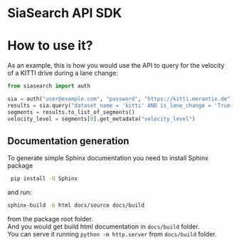 # SiaSearch API SDK 

# How to use it?
As an example, this is how you would use the API to query for the velocity of a KITTI drive during a lane change:

```python
from siasearch import auth

sia = auth("user@example.com", "password", "https://kitti.merantix.de")
results = sia.query("dataset_name = 'kitti' AND is_lane_change = 'True'")
segments = results.to_list_of_segments()
velocity_level = segments[0].get_metadata("velocity_level")
```

## Documentation generation
To generate simple Sphinx documentation you need to install Sphinx package  
```bash
 pip install -U Sphinx
```
and run: 
```bash
sphinx-build -b html docs/source docs/build
```
from the package root folder.  
And you would get build html documentation in `docs/build` folder.  
You can serve it running `python -m http.server` from `docs/build` folder.  
